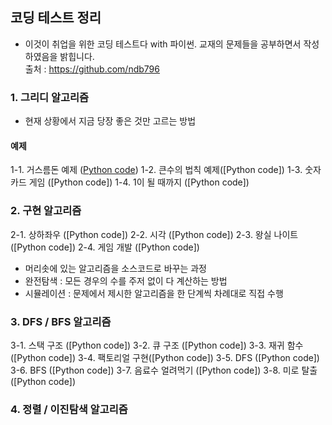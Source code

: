 ## 코딩 테스트 정리

  - 이것이 취업을 위한 코딩 테스트다 with 파이썬. 교재의 문제들을 공부하면서 작성하였음을 밝힙니다.  
   출처 : https://github.com/ndb796

### 1. 그리디 알고리즘
 - 현재 상황에서 지금 당장 좋은 것만 고르는 방법
#### 예제
 1-1. 거스름돈 예제 ([Python code](/1/1-1.py))
 1-2. 큰수의 법칙 예제([Python code])
 1-3. 숫자 카드 게임 ([Python code])
 1-4. 1이 될 때까지 ([Python code])
### 2. 구현 알고리즘
 2-1. 상하좌우 ([Python code])
 2-2. 시각 ([Python code])
 2-3. 왕실 나이트 ([Python code])
 2-4. 게임 개발 ([Python code])
 - 머리솟에 있는 알고리즘을 소스코드로 바꾸는 과정
 - 완전탐색 : 모든 경우의 수를 주저 없이 다 계산하는 방법
 - 시뮬레이션 : 문제에서 제시한 알고리즘을 한 단계씩 차례대로 직접 수행  
### 3. DFS / BFS 알고리즘
 3-1. 스택 구조 ([Python code])
 3-2. 큐 구조 ([Python code])
 3-3. 재귀 함수([Python code])
 3-4. 팩토리얼 구현([Python code])
 3-5. DFS ([Python code])
 3-6. BFS ([Python code])
 3-7. 음료수 얼려먹기 ([Python code])
 3-8. 미로 탈출 ([Python code])

### 4. 정렬 / 이진탐색 알고리즘